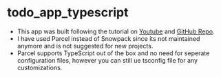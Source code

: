 # todo_app_typescript

- This app was built following the tutorial on [Youtube](https://www.youtube.com/watch?v=jBmrduvKl5w&t=171s) and [GitHub Repo](https://github.com/WebDevSimplified/typescript-todo-list).
- I have used Parcel instead of Snowpack since its not maintained anymore and is not suggested for new projects.
- Parcel supports TypeScript out of the box and no need for seperate configuration files, however you can still ue tsconfig file for any customizations.